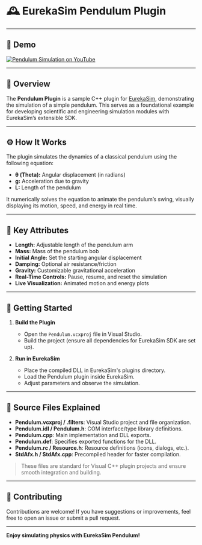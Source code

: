 # 🕰️ EurekaSim Pendulum Plugin


---

## 📸 Demo

[![Pendulum Simulation on YouTube](https://img.shields.io/badge/YouTube-Watch%20Demo-red?logo=youtube)](https://www.youtube.com/watch?v=UVqJYrmjYRg&ab_channel=JudeTheDude)

---

## 🌟 Overview

The **Pendulum Plugin** is a sample C++ plugin for [EurekaSim](https://github.com/Judethedude007/eurekasim), demonstrating the simulation of a simple pendulum. This serves as a foundational example for developing scientific and engineering simulation modules with EurekaSim’s extensible SDK.

---

## ⚙️ How It Works

The plugin simulates the dynamics of a classical pendulum using the following equation:
- **θ (Theta):** Angular displacement (in radians)
- **g:** Acceleration due to gravity
- **L:** Length of the pendulum

It numerically solves the equation to animate the pendulum’s swing, visually displaying its motion, speed, and energy in real time.

---

## 📝 Key Attributes

- **Length:** Adjustable length of the pendulum arm
- **Mass:** Mass of the pendulum bob
- **Initial Angle:** Set the starting angular displacement
- **Damping:** Optional air resistance/friction
- **Gravity:** Customizable gravitational acceleration
- **Real-Time Controls:** Pause, resume, and reset the simulation
- **Live Visualization:** Animated motion and energy plots

---

## 🚀 Getting Started

1. **Build the Plugin**
    - Open the `Pendulum.vcxproj` file in Visual Studio.
    - Build the project (ensure all dependencies for EurekaSim SDK are set up).

2. **Run in EurekaSim**
    - Place the compiled DLL in EurekaSim's plugins directory.
    - Load the Pendulum plugin inside EurekaSim.
    - Adjust parameters and observe the simulation.

---

## 📂 Source Files Explained

- **Pendulum.vcxproj / .filters**: Visual Studio project and file organization.
- **Pendulum.idl / Pendulum.h**: COM interface/type library definitions.
- **Pendulum.cpp**: Main implementation and DLL exports.
- **Pendulum.def**: Specifies exported functions for the DLL.
- **Pendulum.rc / Resource.h**: Resource definitions (icons, dialogs, etc.).
- **StdAfx.h / StdAfx.cpp**: Precompiled header for faster compilation.

> These files are standard for Visual C++ plugin projects and ensure smooth integration and building.

---

## 🤝 Contributing

Contributions are welcome! If you have suggestions or improvements, feel free to open an issue or submit a pull request.

---

**Enjoy simulating physics with EurekaSim Pendulum!**
